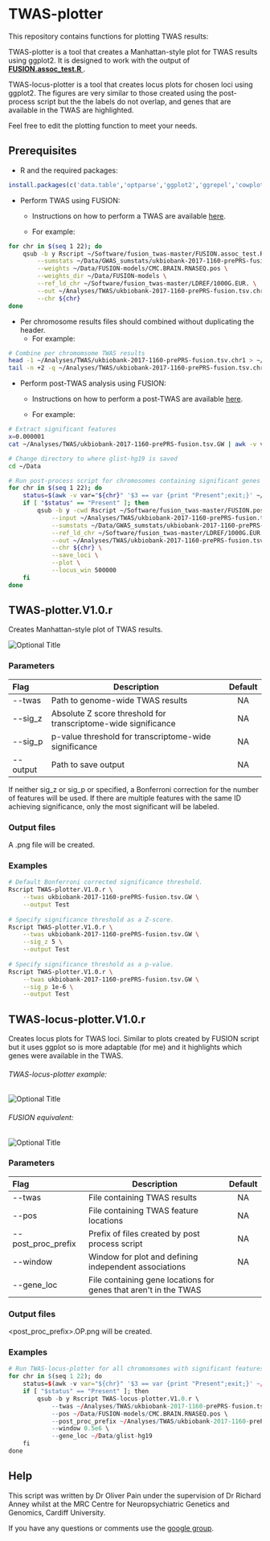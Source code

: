 # TWAS-plotter

This repository contains functions for plotting TWAS results:

TWAS-plotter is a tool that creates a Manhattan-style plot for TWAS results using ggplot2. It is designed to work with the output of [**FUSION.assoc_test.R** ](https://github.com/gusevlab/fusion_twas/blob/master/FUSION.assoc_test.R).

TWAS-locus-plotter is a tool that creates locus plots for chosen loci using ggplot2. The figures are very similar to those created using the post-process script but the the labels do not overlap, and genes that are available in the TWAS are highlighted. 

 Feel free to edit the plotting function to meet your needs.



## Prerequisites

* R and the required packages:

```R
install.packages(c('data.table','optparse','ggplot2','ggrepel','cowplot'))
```

* Perform TWAS using FUSION:

  - Instructions on how to perform a TWAS are available [here](http://gusevlab.org/projects/fusion/).

  - For example:

```sh
for chr in $(seq 1 22); do
    qsub -b y Rscript ~/Software/fusion_twas-master/FUSION.assoc_test.R \
        --sumstats ~/Data/GWAS_sumstats/ukbiobank-2017-1160-prePRS-fusion.tsv \
        --weights ~/Data/FUSION-models/CMC.BRAIN.RNASEQ.pos \
        --weights_dir ~/Data/FUSION-models \
        --ref_ld_chr ~/Software/fusion_twas-master/LDREF/1000G.EUR. \
        --out ~/Analyses/TWAS/ukbiobank-2017-1160-prePRS-fusion.tsv.chr${chr} \
        --chr ${chr}
done
```

  - Per chromosome results files should combined without duplicating the header.
      - For example:

```sh
# Combine per chromomsome TWAS results
head -1 ~/Analyses/TWAS/ukbiobank-2017-1160-prePRS-fusion.tsv.chr1 > ~/Analyses/TWAS/ukbiobank-2017-1160-prePRS-fusion.tsv.GW
tail -n +2 -q ~/Analyses/TWAS/ukbiobank-2017-1160-prePRS-fusion.tsv.chr* >> ~/Analyses/TWAS/ukbiobank-2017-1160-prePRS-fusion.tsv.GW
```

* Perform post-TWAS analysis using FUSION:

  * Instructions on how to perform a post-TWAS are available [here](http://gusevlab.org/projects/fusion/).

  * For example:

```sh
# Extract significant features
x=0.000001
cat ~/Analyses/TWAS/ukbiobank-2017-1160-prePRS-fusion.tsv.GW | awk -v var="${x}" 'NR == 1 || $19 < var' > ~/Analyses/TWAS/ukbiobank-2017-1160-prePRS-fusion.tsv.GW.Sig

# Change directory to where glist-hg19 is saved
cd ~/Data

# Run post-process script for chromosomes containing significant genes 
for chr in $(seq 1 22); do
    status=$(awk -v var="${chr}" '$3 == var {print "Present";exit;}' ~/Analyses/TWAS/ukbiobank-2017-1160-prePRS-fusion.tsv.GW.Sig)
    if [ "$status" == "Present" ]; then
        qsub -b y -cwd Rscript ~/Software/fusion_twas-master/FUSION.post_process.R \
            --input ~/Analyses/TWAS/ukbiobank-2017-1160-prePRS-fusion.tsv.GW.Sig \
            --sumstats ~/Data/GWAS_sumstats/ukbiobank-2017-1160-prePRS-fusion.tsv \
            --ref_ld_chr ~/Software/fusion_twas-master/LDREF/1000G.EUR. \
            --out ~/Analyses/TWAS/ukbiobank-2017-1160-prePRS-fusion.tsv.GW.Sig.PostProc.${chr} \
            --chr ${chr} \
            --save_loci \
            --plot \
            --locus_win 500000
    fi
done
```



## TWAS-plotter.V1.0.r

Creates Manhattan-style plot of TWAS results.

![](TWAS-plotter-example.png?raw=true "Optional Title")


### Parameters

| Flag     | Description                                                  | Default |
| :------- | ------------------------------------------------------------ | :-----: |
| --twas   | Path to genome-wide TWAS results                             |   NA    |
| --sig_z  | Absolute Z score threshold for transcriptome-wide significance |   NA    |
| --sig_p  | p-value threshold for transcriptome-wide significance        |   NA    |
| --output | Path to save output                                          |   NA    |

If neither sig_z or sig_p or specified, a Bonferroni correction for the number of features will be used. If there are multiple features with the same ID achieving significance, only the most significant will be labeled. 

### Output files

A .png file will be created.

### Examples

```sh
# Default Bonferroni corrected significance threshold.
Rscript TWAS-plotter.V1.0.r \
	--twas ukbiobank-2017-1160-prePRS-fusion.tsv.GW \
	--output Test
	
# Specify significance threshold as a Z-score.
Rscript TWAS-plotter.V1.0.r \
	--twas ukbiobank-2017-1160-prePRS-fusion.tsv.GW \
	--sig_z 5 \
	--output Test
	
# Specify significance threshold as a p-value.
Rscript TWAS-plotter.V1.0.r \
	--twas ukbiobank-2017-1160-prePRS-fusion.tsv.GW \
	--sig_p 1e-6 \
	--output Test
```



## TWAS-locus-plotter.V1.0.r

Creates locus plots for TWAS loci. Similar to plots created by FUSION script but it uses ggplot so is more adaptable (for me) and it highlights which genes were available in the TWAS.

###### TWAS-locus-plotter example:

![](TWAS-locus-example.png?raw=true "Optional Title")

###### FUSION equivalent:

![](FUSION-locus-example.jpg?raw=true "Optional Title")

### Parameters

| Flag               | Description                                                  | Default |
| :----------------- | ------------------------------------------------------------ | :-----: |
| --twas             | File containing TWAS results                                 |   NA    |
| --pos              | File containing TWAS feature locations                       |   NA    |
| --post_proc_prefix | Prefix of files created by post process script               |   NA    |
| --window           | Window for plot and defining independent associations        |   NA    |
| --gene_loc         | File containing gene locations for genes that aren't in the TWAS |         |

### Output files

<post_proc_prefix>.OP.png will be created.

### Examples

```R
# Run TWAS-locus-plotter for all chromomsomes with significant features
for chr in $(seq 1 22); do
    status=$(awk -v var="${chr}" '$3 == var {print "Present";exit;}' ~/Analyses/TWAS/ukbiobank-2017-1160-prePRS-fusion.tsv.GW.Sig)
    if [ "$status" == "Present" ]; then
        qsub -b y Rscript TWAS-locus-plotter.V1.0.r \
            --twas ~/Analyses/TWAS/ukbiobank-2017-1160-prePRS-fusion.tsv.GW.Sig \
            --pos ~/Data/FUSION-models/CMC.BRAIN.RNASEQ.pos \
            --post_proc_prefix ~/Analyses/TWAS/ukbiobank-2017-1160-prePRS-fusion.tsv.GW.Sig.PostProc.${chr} \
            --window 0.5e6 \
            --gene_loc ~/Data/glist-hg19
    fi
done

```



## Help

This script was written by Dr Oliver Pain under the supervision of Dr Richard Anney whilst at the MRC Centre for Neuropsychiatric Genetics and Genomics, Cardiff University.

If you have any questions or comments use the [google group](https://groups.google.com/forum/#!forum/twas-related-r-scripts).







